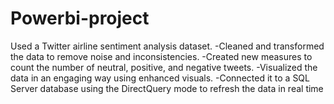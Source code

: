 # Powerbi-project
Used a Twitter airline sentiment analysis dataset.
-Cleaned and transformed the data to remove noise and inconsistencies.
-Created new measures to count the number of neutral, positive, and negative tweets.
-Visualized the data in an engaging way using enhanced visuals.
-Connected it to a SQL Server database using the DirectQuery mode to refresh the data in real time
